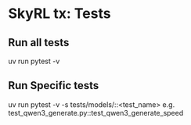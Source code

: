 # SkyRL tx: Tests

## Run all tests
uv run pytest -v

## Run Specific tests
uv run pytest -v -s tests/models/<file>::<test_name> e.g. test_qwen3_generate.py::test_qwen3_generate_speed
